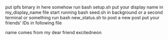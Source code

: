 put ipfs binary in here somehow
run bash setup.sh
put your display name in my_display_name file
start running bash seed.sh in background or a second terminal or something
run bash new_status.sh to post a new post
put your friends' IDs in following file

name comes from my dear friend excitedneon
